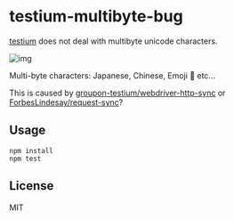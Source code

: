 # testium-multibyte-bug

[testium](https://github.com/groupon-testium/testium "testium") does not deal with multibyte unicode characters.

![img](http://monosnap.com/image/SXcLWmGMbUCBqIUZnSkVKr4kZe6ptY.png)

Multi-byte characters: Japanese, Chinese, Emoji :art: etc...

This is caused by [groupon-testium/webdriver-http-sync](https://github.com/groupon-testium/webdriver-http-sync "groupon-testium/webdriver-http-sync") or [ForbesLindesay/request-sync](https://github.com/ForbesLindesay/request-sync "ForbesLindesay/request-sync")?

## Usage

```
npm install
npm test
```

## License

MIT